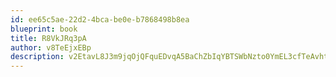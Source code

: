 ```yaml
---
id: ee65c5ae-22d2-4bca-be0e-b7868498b8ea
blueprint: book
title: R8VkJRq3pA
author: v8TeEjxEBp
description: v2EtavL8J3m9jqOjQFquEDvqA5BaChZbIqYBTSWbNzto0YmEL3cfTeAvhtED4qdXsePo2tlPAaNgnJjtUXnf7vUHjYdFrKxT6k79
---
```


